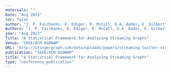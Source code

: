 ```yaml
---
materials: ""
Date: "Aug 2013"
toc: false
author: "J. P. Fairbanks, D. Ediger, R. McColl, D.A. Bader, E. Gilbert"
Authors: "J. P. Fairbanks, D. Ediger, R. McColl, D.A. Bader, E. Gilbert"
year: "Aug 2013"
Title: "A Statistical Framework for Analyzing Streaming Graphs"
Venue: "IEEE/ACM ASONAM"
URL: "http://stingergraph.com/data/uploads/papers/streaming-twitter-stats.pdf"
publication: "IEEE/ACM ASONAM"
title: "A Statistical Framework for Analyzing Streaming Graphs"
type: "conference_publication"
---
```


